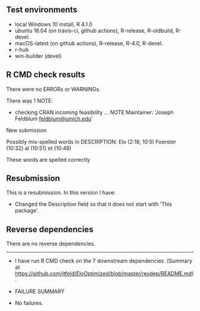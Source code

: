 ## Test environments
* local Windows 10 install, R 4.1.0
* ubuntu 16.04 (on travis-ci, github actions), R-release, R-oldbuild, R-devel.
* macOS-latest (on github actions), R-release, R-4.0, R-devel.
* r-hub
* win-builder (devel)

## R CMD check results

There were no ERRORs or WARNINGs. 

There was 1 NOTE:

* checking CRAN incoming feasibility ... NOTE
Maintainer: 'Joseph Feldblum <feldblum@umich.edu>'

New submission

Possibly mis-spelled words in DESCRIPTION:
  Elo (2:18, 10:5)
  Foerster (10:32)
  al (10:51)
  et (10:48)
  
  These words are spelled correctly
  
## Resubmission
This is a resubmission. In this version I have:

* Changed the Description field so that it does not start with 
  'This package'.

## Reverse dependencies

There are no reverse dependencies.

---

* I have run R CMD check on the 7 downstream dependencies.
  (Summary at https://github.com/jtfeld/EloOptimized/blob/master/revdep/README.md). 
  
* FAILURE SUMMARY

* No failures.
